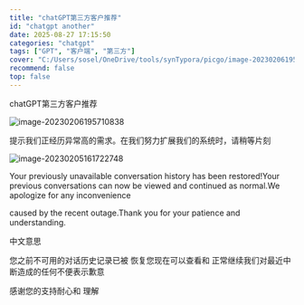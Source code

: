 ```yaml
---
title: "chatGPT第三方客户推荐"
id: "chatgpt another"
date: 2025-08-27 17:15:50
categories: "chatgpt"
tags: ["GPT", "客户端", "第三方"]
cover: "C:/Users/sosel/OneDrive/tools/synTypora/picgo/image-20230206195710838.png"
recommend: false
top: false
---
```


chatGPT第三方客户推荐

![image-20230206195710838](C:/Users/sosel/OneDrive/tools/synTypora/picgo/image-20230206195710838.png)

提示我们正经历异常高的需求。在我们努力扩展我们的系统时，请稍等片刻

![image-20230205161722748](C:/Users/sosel/OneDrive/tools/synTypora/picgo/image-20230205161722748.png)

Your previously unavailable conversation history has been
restored!Your previous conversations can now be viewed and
continued as normal.We apologize for any inconvenience

caused by the recent outage.Thank you for your patience and
understanding.

中文意思

您之前不可用的对话历史记录已被
恢复您现在可以查看和
正常继续我们对最近中断造成的任何不便表示歉意

感谢您的支持耐心和
理解 